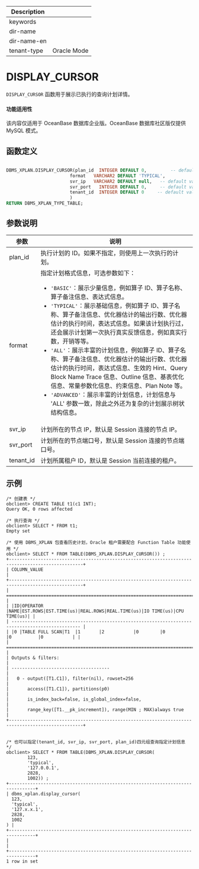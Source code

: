 | Description   |                 |
|---------------|-----------------|
| keywords      |                 |
| dir-name      |                 |
| dir-name-en   |                 |
| tenant-type   | Oracle Mode     |

# DISPLAY_CURSOR

`DISPLAY_CURSOR` 函数用于展示已执行的查询计划详情。

  <main id="notice" >
    <h4>功能适用性</h4>
    <p>该内容仅适用于 OceanBase 数据库企业版。OceanBase 数据库社区版仅提供 MySQL 模式。</p>
  </main>

## 函数定义

```sql

DBMS_XPLAN.DISPLAY_CURSOR(plan_id  INTEGER DEFAULT 0,         -- default value: last plan
                        format   VARCHAR2 DEFAULT 'TYPICAL',
                        svr_ip   VARCHAR2 DEFAULT null,   -- default value: server connected by client
                        svr_port   INTEGER DEFAULT 0,     -- default value: server connected by client
                        tenant_id  INTEGER DEFAULT 0     -- default value: current tenant
                        )
RETURN DBMS_XPLAN_TYPE_TABLE;
```

## 参数说明

| 参数 | 说明 |
| --- | --- |
| plan_id | 执行计划的 ID。如果不指定，则使用上一次执行的计划。 |
| format | 指定计划格式信息，可选参数如下：<ul><li>`'BASIC'`：展示少量信息，例如算子 ID、算子名称、算子备注信息、表达式信息。</li><li> `'TYPICAL'`：展示基础信息，例如算子 ID、算子名称、算子备注信息、优化器估计的输出行数、优化器估计的执行时间，表达式信息。如果该计划执行过，还会展示计划第一次执行真实反馈信息，例如真实行数，开销等等。</li><li> `'ALL'`：展示丰富的计划信息，例如算子 ID、算子名称、算子备注信息、优化器估计的输出行数、优化器估计的执行时间，表达式信息、生效的 Hint、Query Block Name Trace 信息、Outline 信息、基表优化信息、常量参数化信息、约束信息、Plan Note 等。</li><li> `'ADVANCED'`：展示丰富的计划信息，计划信息与 'ALL' 参数一致，除此之外还为复杂的计划展示树状结构信息。</li></ul> |
| svr_ip | 计划所在的节点 IP，默认是 Session 连接的节点 IP。|
| svr_port | 计划所在的节点端口号，默认是 Session 连接的节点端口号。|
| tenant_id | 计划所属租户 ID，默认是 Session 当前连接的租户。|

## 示例

```shell
/* 创建表 */
obclient> CREATE TABLE t1(c1 INT);
Query OK, 0 rows affected

/* 执行查询 */
obclient> SELECT * FROM t1;
Empty set

/* 使用 DBMS_XPLAN 包查看历史计划，Oracle 租户需要配合 Function Table 功能使用 */
obclient> SELECT * FROM TABLE(DBMS_XPLAN.DISPLAY_CURSOR()) ;
+--------------------------------------------------------------------------------------------------+
| COLUMN_VALUE                                                                                     |
+--------------------------------------------------------------------------------------------------+
| ================================================================================================ |
| |ID|OPERATOR       |NAME|EST.ROWS|EST.TIME(us)|REAL.ROWS|REAL.TIME(us)|IO TIME(us)|CPU TIME(us)| |
| ------------------------------------------------------------------------------------------------ |
| |0 |TABLE FULL SCAN|T1  |1       |2           |0        |0            |0          |0           | |
| ================================================================================================ |
| Outputs & filters:                                                                               |
| -------------------------------------                                                            |
|   0 - output([T1.C1]), filter(nil), rowset=256                                                   |
|       access([T1.C1]), partitions(p0)                                                            |
|       is_index_back=false, is_global_index=false,                                                |
|       range_key([T1.__pk_increment]), range(MIN ; MAX)always true                                |
+--------------------------------------------------------------------------------------------------+


/* 也可以指定(tenant_id, svr_ip, svr_port, plan_id)四元组查询指定计划信息 */
obclient> SELECT * FROM TABLE(DBMS_XPLAN.DISPLAY_CURSOR(
        123,
        'typical',
        '127.0.0.1',
        2828,
        1002)) ;
+--------------------------------------------------------------------------------+
| dbms_xplan.display_cursor(
  123,
  'typical',
  '127.x.x.1',
  2828,
  1002
) |
+--------------------------------------------------------------------------------+
|                                                                                |
+--------------------------------------------------------------------------------+
1 row in set
```